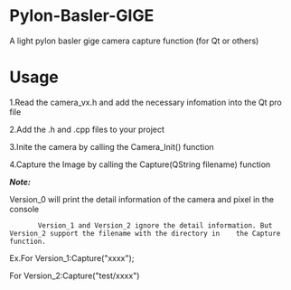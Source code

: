 # Pylon-Basler-GIGE
A light pylon basler gige camera capture function (for Qt or others)
# Usage
1.Read the camera_vx.h and add the necessary infomation into the Qt pro file

2.Add the .h and .cpp files to your project

3.Inite the camera by calling the Camera_Init() function

4.Capture the Image by calling the Capture(QString filename) function

***Note:***

Version_0 will print the detail information of the camera and pixel in the console

           Version_1 and Version_2 ignore the detail information. But Version_2 support the filename with the directory in    the Capture function. 

Ex.For Version_1:Capture("xxxx");

For Version_2:Capture("test/xxxx") 
